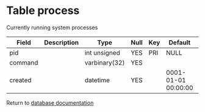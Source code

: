 Table process
===========
Currently running system processes

| Field | Description | Type | Null | Key | Default | Extra |
| ----- | ----------- | ---- | ---- | --- | ------- | ----- |
| pid |  | int unsigned | YES | PRI | NULL |  |    
| command |  | varbinary(32) | YES |  |  |  |    
| created |  | datetime | YES |  | 0001-01-01 00:00:00 |  |    

Return to [database documentation](help/database)
